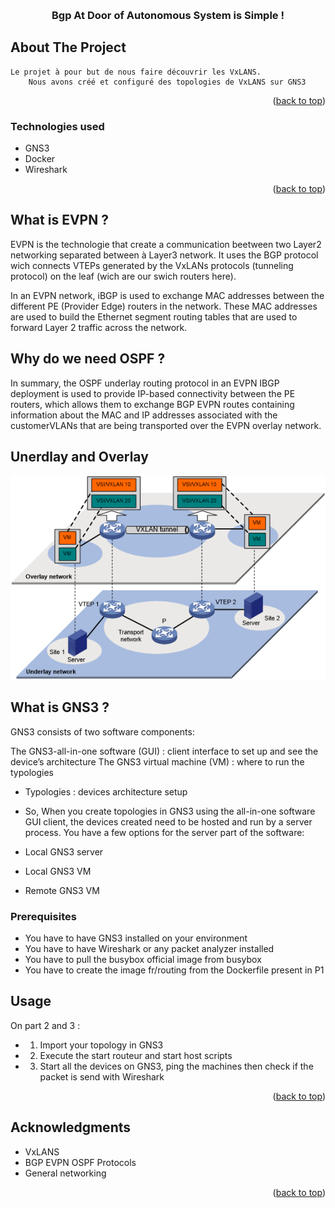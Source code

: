 <!-- Improved compatibility of back to top link: See: https://github.com/othneildrew/Best-README-Template/pull/73 -->
<a name="readme-top"></a>


<!-- PROJECT LOGO -->
<br />
<div align="center">

<h3 align="center">Bgp At Door of Autonomous System is Simple !</h3>

  <p align="center">
  </p>
</div>



<!-- ABOUT THE PROJECT -->
## About The Project
   	Le projet à pour but de nous faire découvrir les VxLANS.
		Nous avons créé et configuré des topologies de VxLANS sur GNS3 
<p align="right">(<a href="#readme-top">back to top</a>)</p>



### Technologies used

* GNS3
* Docker
* Wireshark


<p align="right">(<a href="#readme-top">back to top</a>)</p>



<!-- GETTING STARTED -->
## What is EVPN ? 
EVPN is the technologie that create a communication beetween two Layer2 networking separated between à Layer3 network. It uses the BGP protocol wich connects VTEPs generated by the VxLANs protocols (tunneling protocol) on the leaf (wich are our swich routers here).

In an EVPN network, iBGP is used to exchange MAC addresses between the different PE (Provider Edge) routers in the network. These MAC addresses are used to build the Ethernet segment routing tables that are used to forward Layer 2 traffic across the network.

## Why do we need OSPF ? 
In summary, the OSPF underlay routing protocol in an EVPN IBGP deployment is used to provide IP-based connectivity between the PE routers, which allows them to exchange BGP EVPN routes containing information about the MAC and IP addresses associated with the customerVLANs that are being transported over the EVPN overlay network.


## Unerdlay and Overlay 
<img src="images/lays.png" alt="Lays" >

## What is GNS3 ? 
GNS3 consists of two software components:

The GNS3-all-in-one software (GUI) : client interface to set up and see the device’s architecture
The GNS3 virtual machine (VM) : where to run the typologies

- Typologies : devices architecture setup

- So, When you create topologies in GNS3 using the all-in-one software GUI client, the devices created need to be hosted and run by a server process. You have a few options for the server part of the software:

- Local GNS3 server
- Local GNS3 VM
- Remote GNS3 VM


### Prerequisites

- You have to have GNS3 installed on your environment
- You have to have Wireshark or any packet analyzer installed
- You have to pull the busybox official image from busybox
- You have to create the image fr/routing from the Dockerfile present in P1

<!-- USAGE EXAMPLES -->
## Usage

On part 2 and 3 : 

- 1) Import your topology in GNS3
- 2) Execute the start routeur and start host scripts
- 3) Start all the devices on GNS3, ping the machines then check if the packet is send with Wireshark

<p align="right">(<a href="#readme-top">back to top</a>)</p>


<!-- ACKNOWLEDGMENTS -->
## Acknowledgments

* []() VxLANS
* []() BGP EVPN OSPF Protocols
* []() General networking

<p align="right">(<a href="#readme-top">back to top</a>)</p>

